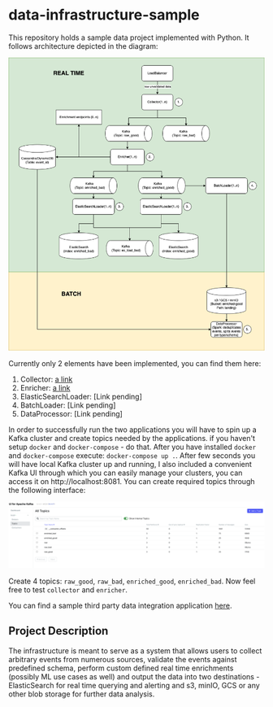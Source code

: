 # data-infrastructure-sample
This repository holds a sample data project implemented with Python. It follows architecture depicted in the diagram:

![alt text](https://github.com/AurimasGr/data-infrastructure-sample/blob/main/pictures/architecture.png?raw=true)

Currently only 2 elements have been implemented, you can find them here:

   1. Collector: [a link](https://github.com/AurimasGr/data-infrastructure-sample/blob/main/stream/integration/collector)
   2. Enricher: [a link](https://github.com/AurimasGr/data-infrastructure-sample/blob/main/stream/integration/enricher)
   3. ElasticSearchLoader: [Link pending]
   4. BatchLoader: [Link pending]
   5. DataProcessor: [Link pending]
   
In order to successfully run the two applications you will have to spin up a Kafka cluster and create
topics needed by the applications. if you haven't setup ```docker``` and ```docker-compose``` - do that. After you
have installed ```docker``` and ```docker-compose``` execute: ```docker-compose up .```. After few seconds you will 
have local Kafka cluster up and running, I also included a convenient Kafka UI through which you can easily manage your
clusters, you can access it on http://localhost:8081. You can create required topics through the following interface:

![alt text](https://github.com/AurimasGr/data-infrastructure-sample/blob/main/pictures/kafka-ui.png?raw=true)

Create 4 topics: ```raw_good```, ```raw_bad```, ```enriched_good```, ```enriched_bad```. Now feel free to test 
```collector``` and ```enricher```.

You can find a sample third party data integration application 
[here](https://github.com/AurimasGr/data-infrastructure-sample/blob/main/stream/integration/collector/sample_integration_applications/tlc_trip_record_data).

Project Description
-
The infrastructure is meant to serve as a system that allows users to collect arbitrary events from numerous sources, 
validate the events against predefined schema, perform custom defined real time enrichments (possibly ML use cases as 
well) and output the data into two destinations - ElasticSearch for real time querying and alerting and s3, minIO, GCS
or any other blob storage for further data analysis.